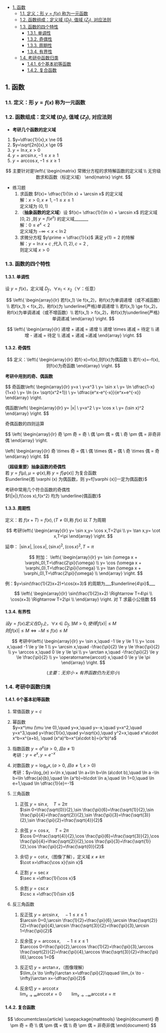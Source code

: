 <head>
    <script src="https://cdn.mathjax.org/mathjax/latest/MathJax.js?config=TeX-AMS-MML_HTMLorMML" type="text/javascript"></script>
    <script type="text/x-mathjax-config">
    	MathJax.Hub.Config({tex2jax: {
             inlineMath: [ ['$','$'], ],
             processEscapes: true
           }
         });
    </script>
</head>

- [1. 函数](#1-函数)
  - [1.1. 定义：形 $y=f(x)$ 称为一元函数](#11-定义形-yfx-称为一元函数)
  - [1.2. 函数组成：定义域 $(D_f)$, 值域 $(Z_f)$, 对应法则](#12-函数组成定义域-d_f-值域-z_f-对应法则)
  - [1.3. 函数的四个特性](#13-函数的四个特性)
    - [1.3.1. 单调性](#131-单调性)
    - [1.3.2. 奇偶性](#132-奇偶性)
    - [1.3.3. 周期性](#133-周期性)
    - [1.3.4. 有界性](#134-有界性)
  - [1.4. 考研中函数归类](#14-考研中函数归类)
    - [1.4.1. 6个基本初等函数](#141-6个基本初等函数)
    - [1.4.2. 复合函数](#142-复合函数)

## 1. 函数
### 1.1. 定义：形 $y=f(x)$ 称为一元函数
### 1.2. 函数组成：定义域 $(D_f)$, 值域 $(Z_f)$, 对应法则
- **考研几个函数的定义域**  
1. $y=\dfrac{1}{x},x \ne 0$
2. $y=\sqrt[2n]{x},x \ge 0$
3. $y=\ln x,x > 0$
4. $y=\arcsin x,-1 \le x \ge 1$
5. $y=\arccos x,-1 \le x \ge 1$

$$
主要针对是\left\{
\begin{matrix}
常微分方程的求特解函数的定义域 \\
无穷级数求和函数（标定义域）
\end{matrix}
\right.
$$

- 练习题  
  1. 求函数 $f(x)= \dfrac{1}{\ln x} + \arcsin x$ 的定义域  
    解：$x > 0, x \ne 1, -1 \le x \le 1$  
    定义域为 $(0,1)$
  2. （**抽象函数的定义域**）设 $f(x)= \dfrac{1}{\ln x} + \arcsin x$ 的定义域 $[0,2)$ ,则 $y=f(e^x)$ 的定义域_______  
    解：$0 \le e^x < 2$  
    定义域为 $-\infty < x < \ln 2$
  3. 求微分方程 $y\prime = \dfrac{1}{x}$ 满足 $y(1) = 2$ 的特解  
    解：$y = \ln x + c$ ,代入 $(1,2),c=2$ ,  
    则定义域 $x > 0$

### 1.3. 函数的四个特性
#### 1.3.1. 单调性
  设 $y = f(x)$，定义域 $D_f$，$\forall x_1 < x_2$（$\forall$：任意）  
  
  $$
  \left\{
  \begin{array}{lr}
  若f(x_1) \le f(x_2)，称f(x)为单调递增（或不减函数）\\
  若f(x_1) < f(x_2)，称f(x)为 \underline{严格}单调递增 \\
  若f(x_1) \ge f(x_2)，称f(x)为单调递减（或不增函数）\\
  若f(x_1) > f(x_2)，称f(x)为\underline{严格}单调递减
  \end{array}
  \right.
  $$

  $$
  \left\{
  \begin{array}{lr}
  递增 + 递减 = 递增 \\
  递增 \times 递减 = 待定 \\
  递增 - 递减 = 待定 \\
  递减 + 递减 =递减
  \end{array}
  \right.
  $$

#### 1.3.2. 奇偶性 
  
  $$
  定义：\left\{
  \begin{array}{lr}
  若f(-x)=f(x),则f(x)为偶函数 \\
  若f(-x)=-f(x),则f(x)为奇函数
  \end{array}
  \right.
  $$

  **考研中用到的奇、偶函数**
  
  $$
  奇函数\left\{
  \begin{array}{lr}
  y=x \\
  y=x^3 \\
  y= \sin x \\
  y= \ln \dfrac{1-x}{1+x} \\
  y= \ln (x+ \sqrt{x^2+1}) \\
  y= \dfrac{e^x-e^{-x}}{e^x+e^{-x}}
  \end{array}
  \right.

  偶函数\left\{
  \begin{array}{lr}
  y= |x| \\
  y=x^2 \\
  y= \cos x \\
  y= (\sin x)^2
  \end{array}
  \right.
  $$

  奇偶函数的四则运算
  
  $$
  \left\{
  \begin{array}{lr}
  奇 \pm 奇 = 奇 \\
  偶 \pm 偶 = 偶 \\
  奇 \pm 偶 = 非奇非偶 
  \end{array}
  \right.

  \left\{
  \begin{array}{lr}
  奇 \times 奇 = 偶 \\
  偶 \times 偶 = 偶 \\
  奇 \times 偶 = 奇 
  \end{array}
  \right.
  $$

  **（超级重要）抽象函数的奇偶性**  
  若 $y=f(\mu),\mu = \varphi (x)$,称 $y=f[\varphi (x)]$ 为复合函数  
  $\underline{若 \varphi (x) 为偶函数，则 y=f[\varphi (x)]一定为偶函数}$

  考研中常用几个符合函数的奇偶性  
  $f(|x|),f(\cos x),f(x^2) 均为 \underline{偶函数}$

#### 1.3.3. 周期性  
  定义：若 $f(x+T)=f(x),(T \ne 0)$,称 $f(x)$ 以 $T$ 为周期  
  
  $$
  考研\left\{
  \begin{array}{lr}
  y= \sin x,y= \cos x,T=2\pi \\
  y= \tan x,y= \cot x,T=\pi
  \end{array}
  \right.
  $$  

  延申：
  $|\sin x|,|\cos x|,(\sin x)^2,(\cos x)^2,T=\pi$

  $$
  附加：
  \left\{
  \begin{array}{lr}
  y= \sin (\omega x + \varphi_0),T=\dfrac{2\pi}{\omega} \\
  y= \cos (\omega x + \varphi_0),T=\dfrac{2\pi}{\omega} \\
  y= \tan (\omega x + \varphi_0),T=\dfrac{2\pi}{\omega} \\
  \end{array}
  \right.
  $$  

  例：$y=\sin(\frac{1}{2}x+2)+\cos(x+3)$ 的周期为___$\underline{4\pi}$___  
  
  $$
  \left\{
  \begin{array}{lr}
  \sin(\frac{1}{2}x+2) \Rightarrow T=4\pi \\
  \cos(x+3) \Rightarrow T=2\pi \\
  \end{array}
  \right.
  对 T 求最小公倍数
  $$ 

#### 1.3.4. 有界性  
  $设 y=f(x)定义在D_f上，\forall x \in D_f,\exists M>0,使得|f(x)|\le M$  
  $则 |f(x)|\le M \iff -M \le f(x) \le M$  
  
  $$
  考研中\left\{
  \begin{array}{lr}
  y= \sin x,\quad -1 \le y \le 1 \\
  y= \cos x,\quad -1 \le y \le 1 \\
  y= \arcsin x,\quad -\frac{\pi}{2} \le y \le \frac{\pi}{2} \\
  y= \arccos x,\quad 0 \le y \le \pi \\
  y= \arctan x,\quad -\frac{\pi}{2} \le y \le \frac{\pi}{2} \\
  y= \operatorname{arccot} x,\quad 0 \le y \le \pi
  \end{array}
  \right.
  $$
  
  $$(主要：无穷小 \times 有界函数仍为无穷小)$$

### 1.4. 考研中函数归类
#### 1.4.1. 6个基本初等函数
1. 常值函数 $y=c$
   
2. 幂函数  
   $y=x^\mu (\mu \ne 0),\quad y=x,\quad y=-x,\quad y=x^2,\quad y=x^3,\quad y=\frac{1}{x},\quad y=\sqrt{x},\quad y^2=x,\quad x^a\cdot x^b=x^{a+b}, \quad (x^a)^b=x^{a\cdot b}=(x^b)^a$
   
3. 指数函数 $y=a^x(a>0,且a\ne 1)$  
   考研：$y=e^x,y=e^{-x}$
   
4. 对数函数 $y=\log_{a} x,(a>0,且a\ne 1,x>0)$  
   考研：$y=\log_{e} x=\ln x,\quad \ln a+\ln b=\ln (a\cdot b),\quad \ln a -\ln b=\ln \dfrac{a}{b},\quad \ln {a^b}=b\cdot \ln a,\quad \ln 1=0,\quad \ln e=1,\quad \ln \dfrac{1}{e}=-1$
   
5. 三角函数
   
   1. 正弦 $y=\sin x,\quad T=2\pi$  
   $\sin 0=\frac{\sqrt{0}}{2},\sin \frac{\pi}{6}=\frac{\sqrt{1}}{2},\sin \frac{\pi}{4}=\frac{\sqrt{2}}{2},\sin \frac{\pi}{3}=\frac{\sqrt{3}}{2},\sin \frac{\pi}{2}=\frac{\sqrt{4}}{2}$
   
   2. 余弦 $y=\cos x,\quad T=2\pi$  
   $\cos 0=\frac{\sqrt{4}}{2},\cos \frac{\pi}{6}=\frac{\sqrt{3}}{2},\cos \frac{\pi}{4}=\frac{\sqrt{2}}{2},\cos \frac{\pi}{3}=\frac{\sqrt{1}}{2},\cos \frac{\pi}{2}=\frac{\sqrt{0}}{2}$

   3. 余切 $y=\cot x$,（图像了解），定义域 $x\ne k\pi$  
   $\cot x=\dfrac{\cos x}{\sin x}$

   4. 正割 $y=\sec x$  
   $\sec x =\dfrac{1}{\cos x}$

   5. 余割 $y=\csc x$  
   $\csc x =\dfrac{1}{\sin x}$

6. 反三角函数
   
   1. 反正弦 $y=\arcsin x,\quad -1 \le x \le 1$  
   $\arcsin 0=0,\arcsin \frac{1}{2}=\frac{\pi}{6},\arcsin \frac{\sqrt{2}}{2}=\frac{\pi}{4},\arcsin \frac{\sqrt{3}}{2}=\frac{\pi}{3},\arcsin 1=\frac{\pi}{2}$

   2. 反余弦 $y=\arccos x,\quad -1 \le x \le 1$  
   $\arccos 0=\frac{\pi}{2},\arccos \frac{1}{2}=\frac{\pi}{3},\arccos \frac{\sqrt{2}}{2}=\frac{\pi}{4},\arccos \frac{\sqrt{3}}{2}=\frac{\pi}{6},\arccos 1=0$

   3. 反正切 $y=\arctan x$，（图像理解）  
   $\lim_{x \to \infty}\arctan x=\dfrac{\pi}{2}\qquad \lim_{x \to -\infty}\arctan x=-\dfrac{\pi}{2}$
   
   4. 反余切 $y=\operatorname{arccot} x$  
   $\lim_{x \to \infty}\operatorname{arccot} x=0\qquad \lim_{x \to -\infty}\operatorname{arccot} x=\pi$

#### 1.4.2. 复合函数

$$
\documentclass{article}
\usepackage{mathtools}
\begin{document} 
奇 \pm 奇 = 奇 \\
偶 \pm 偶 = 偶 \\
奇 \pm 偶 = 非奇非偶
\end{document}
$$
